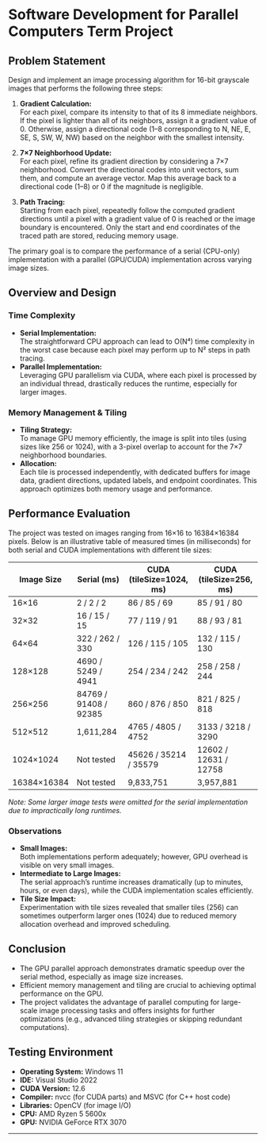 # Software Development for Parallel Computers Term Project

## Problem Statement

Design and implement an image processing algorithm for 16-bit grayscale images that performs the following three steps:

1. **Gradient Calculation:**  
   For each pixel, compare its intensity to that of its 8 immediate neighbors. If the pixel is lighter than all of its neighbors, assign it a gradient value of 0. Otherwise, assign a directional code (1–8 corresponding to N, NE, E, SE, S, SW, W, NW) based on the neighbor with the smallest intensity.

2. **7×7 Neighborhood Update:**  
   For each pixel, refine its gradient direction by considering a 7×7 neighborhood. Convert the directional codes into unit vectors, sum them, and compute an average vector. Map this average back to a directional code (1–8) or 0 if the magnitude is negligible.

3. **Path Tracing:**  
   Starting from each pixel, repeatedly follow the computed gradient directions until a pixel with a gradient value of 0 is reached or the image boundary is encountered. Only the start and end coordinates of the traced path are stored, reducing memory usage.

The primary goal is to compare the performance of a serial (CPU-only) implementation with a parallel (GPU/CUDA) implementation across varying image sizes.

## Overview and Design

### Time Complexity
- **Serial Implementation:**  
  The straightforward CPU approach can lead to O(N⁴) time complexity in the worst case because each pixel may perform up to N² steps in path tracing.
- **Parallel Implementation:**  
  Leveraging GPU parallelism via CUDA, where each pixel is processed by an individual thread, drastically reduces the runtime, especially for larger images.

### Memory Management & Tiling
- **Tiling Strategy:**  
  To manage GPU memory efficiently, the image is split into tiles (using sizes like 256 or 1024), with a 3-pixel overlap to account for the 7×7 neighborhood boundaries.
- **Allocation:**  
  Each tile is processed independently, with dedicated buffers for image data, gradient directions, updated labels, and endpoint coordinates. This approach optimizes both memory usage and performance.

## Performance Evaluation

The project was tested on images ranging from 16×16 to 16384×16384 pixels. Below is an illustrative table of measured times (in milliseconds) for both serial and CUDA implementations with different tile sizes:

| Image Size   | Serial (ms)         | CUDA (tileSize=1024, ms) | CUDA (tileSize=256, ms) |
|--------------|---------------------|--------------------------|-------------------------|
| 16×16        | 2 / 2 / 2           | 86 / 85 / 69             | 85 / 91 / 80            |
| 32×32        | 16 / 15 / 15        | 77 / 119 / 91            | 88 / 93 / 81            |
| 64×64        | 322 / 262 / 330     | 126 / 115 / 105          | 132 / 115 / 130         |
| 128×128      | 4690 / 5249 / 4941   | 254 / 234 / 242          | 258 / 258 / 244         |
| 256×256      | 84769 / 91408 / 92385 | 860 / 876 / 850          | 821 / 825 / 818         |
| 512×512      | 1,611,284           | 4765 / 4805 / 4752       | 3133 / 3218 / 3290      |
| 1024×1024    | Not tested          | 45626 / 35214 / 35579     | 12602 / 12631 / 12758   |
| 16384×16384  | Not tested          | 9,833,751                | 3,957,881               |

*Note: Some larger image tests were omitted for the serial implementation due to impractically long runtimes.*

### Observations
- **Small Images:**  
  Both implementations perform adequately; however, GPU overhead is visible on very small images.
- **Intermediate to Large Images:**  
  The serial approach’s runtime increases dramatically (up to minutes, hours, or even days), while the CUDA implementation scales efficiently.
- **Tile Size Impact:**  
  Experimentation with tile sizes revealed that smaller tiles (256) can sometimes outperform larger ones (1024) due to reduced memory allocation overhead and improved scheduling.

## Conclusion
- The GPU parallel approach demonstrates dramatic speedup over the serial method, especially as image size increases.
- Efficient memory management and tiling are crucial to achieving optimal performance on the GPU.
- The project validates the advantage of parallel computing for large-scale image processing tasks and offers insights for further optimizations (e.g., advanced tiling strategies or skipping redundant computations).

## Testing Environment
- **Operating System:** Windows 11  
- **IDE:** Visual Studio 2022  
- **CUDA Version:** 12.6  
- **Compiler:** nvcc (for CUDA parts) and MSVC (for C++ host code)  
- **Libraries:** OpenCV (for image I/O)
- **CPU:** AMD Ryzen 5 5600x
- **GPU:** NVIDIA GeForce RTX 3070

---
